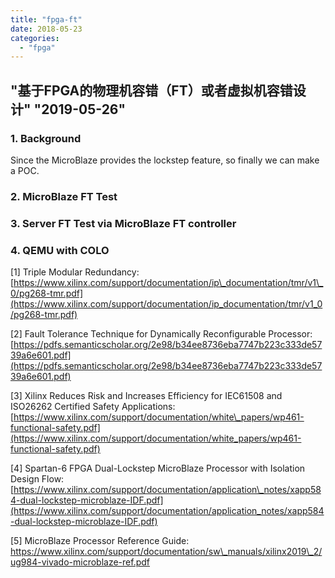 ```yaml
---
title: "fpga-ft"
date: 2018-05-23
categories: 
  - "fpga"
---
```


## "基于FPGA的物理机容错（FT）或者虚拟机容错设计" "2019-05-26"

### 1. Background

Since the MicroBlaze provides the lockstep feature, so finally we can make a POC.

### 2. MicroBlaze FT Test

### 3. Server FT Test via MicroBlaze FT controller

### 4. QEMU with COLO

[1] Triple Modular Redundancy: [https://www.xilinx.com/support/documentation/ip\_documentation/tmr/v1\_0/pg268-tmr.pdf](https://www.xilinx.com/support/documentation/ip_documentation/tmr/v1_0/pg268-tmr.pdf)

[2] Fault Tolerance Technique for Dynamically Reconfigurable Processor: [https://pdfs.semanticscholar.org/2e98/b34ee8736eba7747b223c333de5739a6e601.pdf](https://pdfs.semanticscholar.org/2e98/b34ee8736eba7747b223c333de5739a6e601.pdf)

[3] Xilinx Reduces Risk and Increases Efficiency for IEC61508 and ISO26262 Certified Safety Applications: [https://www.xilinx.com/support/documentation/white\_papers/wp461-functional-safety.pdf](https://www.xilinx.com/support/documentation/white_papers/wp461-functional-safety.pdf)

[4] Spartan-6 FPGA Dual-Lockstep MicroBlaze Processor with Isolation Design Flow: [https://www.xilinx.com/support/documentation/application\_notes/xapp584-dual-lockstep-microblaze-IDF.pdf](https://www.xilinx.com/support/documentation/application_notes/xapp584-dual-lockstep-microblaze-IDF.pdf)

[5] MicroBlaze Processor Reference Guide: https://www.xilinx.com/support/documentation/sw\_manuals/xilinx2019\_2/ug984-vivado-microblaze-ref.pdf